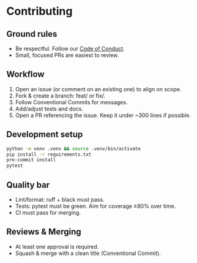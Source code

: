 # Contributing

## Ground rules
- Be respectful. Follow our [Code of Conduct](CODE_OF_CONDUCT.md).
- Small, focused PRs are easiest to review.

## Workflow
1. Open an issue (or comment on an existing one) to align on scope.
2. Fork & create a branch: feat/<short-name> or fix/<short-name>.
3. Follow Conventional Commits for messages.
4. Add/adjust tests and docs.
5. Open a PR referencing the issue. Keep it under ~300 lines if possible.

## Development setup
```bash
python -m venv .venv && source .venv/bin/activate
pip install -r requirements.txt
pre-commit install
pytest
```

## Quality bar

* Lint/format: ruff + black must pass.
* Tests: pytest must be green. Aim for coverage ≥80% over time.
* CI must pass for merging.

## Reviews & Merging

* At least one approval is required.
* Squash & merge with a clean title (Conventional Commit).
